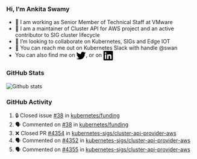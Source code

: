 ### Hi, I’m Ankita Swamy

- 💼 I am working as Senior Member of Technical Staff at VMware
- 👀 I am a maintainer of Cluster API for AWS project and an active contributor to SIG cluster lifecycle
- 💞️ I’m looking to collaborate on Kubernetes, SIGs and Edge IOT
- 💬 You can reach me out on Kubernetes Slack with handle @swan
- You can also find me on <a href="https://twitter.com/SwamyAnkita" target="blank"><img align="center" src="https://raw.githubusercontent.com/Ankitasw/Ankitasw/master/svg/twitter.svg" alt="Ankitasw" height="25" width="25" color="#1DA1f2" /></a>, or on <a href="https://www.linkedin.com/in/Ankitaswamy/" target="blank"><img align="center" src="https://raw.githubusercontent.com/Ankitasw/Ankitasw/master/svg/linkedin.svg" alt="Ankitasw" height="25" width="25" /></a>

### GitHub Stats
![Github stats](https://github-readme-stats.vercel.app/api?username=Ankitasw&count_private=true&show_icons=true&theme=tokyonight)

### GitHub Activity 
<!--START_SECTION:activity-->
1. 🔒 Closed issue [#38](https://github.com/kubernetes/funding/issues/38) in [kubernetes/funding](https://github.com/kubernetes/funding)
2. 🗣 Commented on [#38](https://github.com/kubernetes/funding/issues/38) in [kubernetes/funding](https://github.com/kubernetes/funding)
3. ❌ Closed PR [#4354](https://github.com/kubernetes-sigs/cluster-api-provider-aws/pull/4354) in [kubernetes-sigs/cluster-api-provider-aws](https://github.com/kubernetes-sigs/cluster-api-provider-aws)
4. 🗣 Commented on [#4352](https://github.com/kubernetes-sigs/cluster-api-provider-aws/issues/4352) in [kubernetes-sigs/cluster-api-provider-aws](https://github.com/kubernetes-sigs/cluster-api-provider-aws)
5. 🗣 Commented on [#4355](https://github.com/kubernetes-sigs/cluster-api-provider-aws/issues/4355) in [kubernetes-sigs/cluster-api-provider-aws](https://github.com/kubernetes-sigs/cluster-api-provider-aws)
<!--END_SECTION:activity-->
